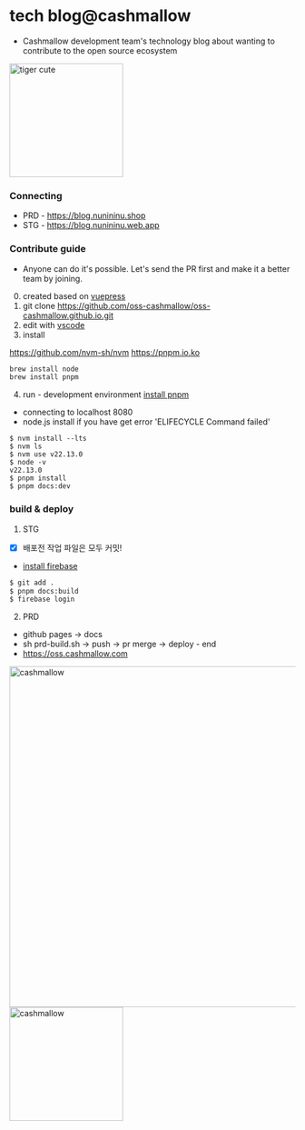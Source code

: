 # tech blog@cashmallow
- Cashmallow development team's technology blog about wanting to contribute to the open source ecosystem
  
<img src="http://oss.cashmallow.com/images/tiger-cute.svg" alt="tiger cute" style="width:200px;"/>

### Connecting
- PRD - https://blog.nunininu.shop
- STG - https://blog.nunininu.web.app

### Contribute guide
- Anyone can do it's possible. Let's send the PR first and make it a better team by joining.

0. created based on [vuepress](https://v2.vuepress.vuejs.org/)
1. git clone https://github.com/oss-cashmallow/oss-cashmallow.github.io.git
2. edit with [vscode](https://code.visualstudio.com/)
3. install

https://github.com/nvm-sh/nvm
https://pnpm.io.ko

``` bash
brew install node
brew install pnpm
```
4. run - development environment [install pnpm](https://pnpm.io/installation)
- connecting to localhost 8080
- node.js install if you have get error 'ELIFECYCLE Command failed'
```
$ nvm install --lts
$ nvm ls
$ nvm use v22.13.0
$ node -v
v22.13.0
$ pnpm install
$ pnpm docs:dev

```

### build & deploy
1. STG
- [x] 배포전 작업 파일은 모두 커밋!
- [install firebase](https://v2.vuepress.vuejs.org/guide/deployment.html#google-firebase)

``` bash
$ git add .
$ pnpm docs:build
$ firebase login
```

2. PRD
- github pages -> docs
- sh prd-build.sh -> push -> pr merge -> deploy - end
- https://oss.cashmallow.com

<img src="https://user-images.githubusercontent.com/120996497/212484360-1b212db0-5a5c-449f-8cc2-35de2126bd66.png" alt="cashmallow" style="width:600px;"/>
<img src="https://oss-cashmallow.github.io/images/hero.png" alt="cashmallow" style="width:200px;"/>
